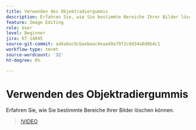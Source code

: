 ```yaml
---
title: Verwenden des Objektradiergummis
description: Erfahren Sie, wie Sie bestimmte Bereiche Ihrer Bilder löschen können
feature: Image Editing
role: User
level: Beginner
jira: KT-14845
source-git-commit: ad4a6ac9cbaebaac4eaa49a79f2c0d34a0d0b4c1
workflow-type: tm+mt
source-wordcount: '32'
ht-degree: 0%

---
```


# Verwenden des Objektradiergummis

Erfahren Sie, wie Sie bestimmte Bereiche Ihrer Bilder löschen können.

>[!VIDEO](https://video.tv.adobe.com/v/3427019?quality=12&learn=on&hidetitle=true)
